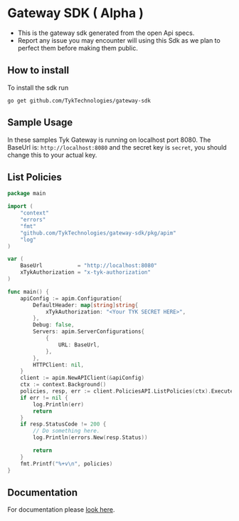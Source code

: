 # Gateway SDK ( Alpha )

- This is the gateway sdk generated from the open Api specs.
- Report any issue you may encounter will using this Sdk as we plan to perfect them before making them public.

## How to install

To install the sdk run

`go get github.com/TykTechnologies/gateway-sdk`

## Sample Usage
In these samples Tyk Gateway is running on localhost port 8080.
The BaseUrl is: `http://localhost:8080` and the secret key is `secret`, you should change this to your actual key.

## List Policies
```go
package main

import (
	"context"
	"errors"
	"fmt"
	"github.com/TykTechnologies/gateway-sdk/pkg/apim"
	"log"
)

var (
	BaseUrl           = "http://localhost:8080"
	xTykAuthorization = "x-tyk-authorization"
)

func main() {
	apiConfig := apim.Configuration{
		DefaultHeader: map[string]string{
			xTykAuthorization: "<Your TYK SECRET HERE>",
		},
		Debug: false,
		Servers: apim.ServerConfigurations{
			{
				URL: BaseUrl,
			},
		},
		HTTPClient: nil,
	}
	client := apim.NewAPIClient(&apiConfig)
	ctx := context.Background()
	policies, resp, err := client.PoliciesAPI.ListPolicies(ctx).Execute()
	if err != nil {
		log.Println(err)
		return
	}
	if resp.StatusCode != 200 {
		// Do something here.
		log.Println(errors.New(resp.Status))

		return
	}
	fmt.Printf("%+v\n", policies)
}
```

## Documentation

For documentation please [look here](https://github.com/TykTechnologies/gateway-sdk/blob/main/pkg/apim/README.md).
